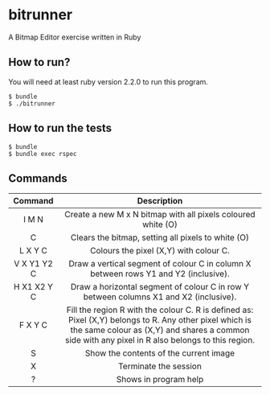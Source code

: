 # bitrunner

A Bitmap Editor exercise written in Ruby

## How to run?

You will need at least ruby version 2.2.0 to run this program.

```shell
$ bundle
$ ./bitrunner
```

## How to run the tests
```shell
$ bundle
$ bundle exec rspec
```

## Commands

| Command | Description|
|:-------:|:----------:|
| I M N | Create a new M x N bitmap with all pixels coloured white (O)|
| C | Clears the bitmap, setting all pixels to white (O) |
| L X Y C | Colours the pixel (X,Y) with colour C. |
| V X Y1 Y2 C | Draw a vertical segment of colour C in column X between rows Y1 and Y2 (inclusive). |
| H X1 X2 Y C | Draw a horizontal segment of colour C in row Y between columns X1 and X2 (inclusive).|
| F X Y C | Fill the region R with the colour C. R is defined as: Pixel (X,Y) belongs to R. Any other pixel which is the same colour as (X,Y) and shares a common side with any pixel in R also belongs to this region. |
| S | Show the contents of the current image |
| X | Terminate the session |
| ? | Shows in program help |
